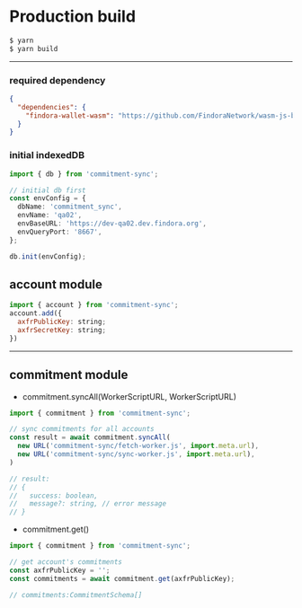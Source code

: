<!-- 
# local testing
```bash
$ yarn
$ yarn build:dev
$ yarn start

## Available on http://127.0.0.1:8080
```

--- -->

# Production build

```bash
$ yarn
$ yarn build
```


---

### required dependency
```json
{
  "dependencies": {
    "findora-wallet-wasm": "https://github.com/FindoraNetwork/wasm-js-bindings.git#develop"
  }
}
```

### initial indexedDB
```ts
import { db } from 'commitment-sync';

// initial db first
const envConfig = {
  dbName: 'commitment_sync',
  envName: 'qa02',
  envBaseURL: 'https://dev-qa02.dev.findora.org',
  envQueryPort: '8667',
};

db.init(envConfig);
```

## account module
```js
import { account } from 'commitment-sync';
account.add({
  axfrPublicKey: string;
  axfrSecretKey: string;
})
```
---
## commitment module

- commitment.syncAll(WorkerScriptURL, WorkerScriptURL)
```js
import { commitment } from 'commitment-sync';

// sync commitments for all accounts
const result = await commitment.syncAll(
  new URL('commitment-sync/fetch-worker.js', import.meta.url),
  new URL('commitment-sync/sync-worker.js', import.meta.url),
)

// result:
// {
//   success: boolean,
//   message?: string, // error message
// }
```

- commitment.get()
```js
import { commitment } from 'commitment-sync';

// get account's commitments
const axfrPublicKey = '';
const commitments = await commitment.get(axfrPublicKey);

// commitments:CommitmentSchema[]
```